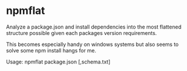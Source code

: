 ﻿npmflat
========

Analyze a package.json and install dependencies into the most flattened structure possible given each packages version requirements.

This becomes especially handy on windows systems but also seems to solve some npm install hangs for me.

Usage: npmflat package.json [,schema.txt]


